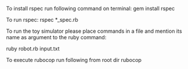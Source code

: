 To install rspec run following command on terminal:
gem install rspec

To run rspec:
rspec *_spec.rb

To run the toy simulator please place commands in a file and mention its name as argument to the ruby command:

ruby robot.rb input.txt

To execute rubocop run following from root dir
rubocop